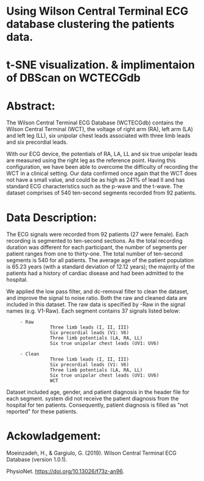 # Using Wilson Central Terminal ECG database clustering the patients data.
# t-SNE visualization. & implimentaion of DBScan on WCTECGdb

# Abstract:
The Wilson Central Terminal ECG Database (WCTECGdb) contains the Wilson Central Terminal (WCT), the voltage of right arm (RA), left arm (LA) and left leg (LL), six unipolar chest leads associated with three limb leads and six precordial leads.

With our ECG device, the potentials of RA, LA, LL and six true unipolar leads are measured using the right leg as the reference point. Having this configuration, we have been able to overcome the difficulty of recording the WCT in a clinical setting. Our data confirmed once again that the WCT does not have a small value, and could be as high as 241% of lead II and has standard ECG characteristics such as the p-wave and the t-wave. The dataset comprises of 540 ten-second segments recorded from 92 patients.

# Data Description:
The ECG signals were recorded from 92 patients (27 were female). Each recording is segmented to ten-second sections. As the total recording duration was different for each participant, the number of segments per patient ranges from one to thirty-one. The total number of ten-second segments is 540 for all patients. The average age of the patient population is 65.23 years (with a standard deviation of 12.12 years); the majority of the patients had a history of cardiac disease and had been admitted to the hospital.

We applied the low pass filter, and dc-removal filter to clean the dataset, and improve the signal to noise ratio. Both the raw and cleaned data are included in this dataset. The raw data is specified by -Raw in the signal names (e.g. V1-Raw). Each segment contains 37 signals listed below:

         - Raw
                    Three limb leads (I, II, III)
                    Six precordial leads (V1: V6)
                    Three limb potentials (LA, RA, LL)
                    Six true unipolar chest leads (UV1: UV6)  

         - Clean
                    Three limb leads (I, II, III)
                    Six precordial leads (V1: V6)
                    Three limb potentials (LA, RA, LL)
                    Six true unipolar chest leads (UV1: UV6) 
                    WCT
          
Dataset included age, gender, and patient diagnosis in the header file for each segment. system did not receive the patient diagnosis from the hospital for ten patients. Consequently, patient diagnosis is filled as "not reported"  for these patients.

# Ackowladgement:

Moeinzadeh, H., & Gargiulo, G. (2019). Wilson Central Terminal ECG Database (version 1.0.1). 

PhysioNet. https://doi.org/10.13026/f73z-an96.
